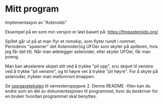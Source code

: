 # Mitt program

Implementasjon av "Asteroids"

Eksempel på en som min versjon er løst basert på: https://freeasteroids.org/


Spillet går ut på at man flyr et romskip, som flyter rundt i rommet. Periodevis "spawner" det Asteroider(og UFOer som skyter på spilleren, hvis jeg får det til).
Når man ødelegger asteroider, eller skyter UFOer, får man poeng.

Man kan akselerere skipet sitt ved å trykke "pil opp", snu skipet til venstre ved å trykke "pil venstre", og til høyre vet å trykke "pil høyre".
For å skyte på asteroider, trykker man mellomrom knappen.




Se [oppgaveteksten](./OPPGAVETEKST.md) til semesteroppgave 2. Denne README -filen kan du endre som en del av dokumentasjonen til programmet, hvor du beskriver for en bruker hvordan programmet skal benyttes.